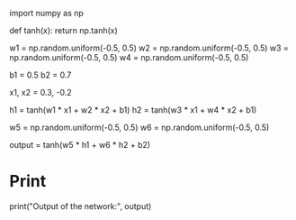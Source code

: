 import numpy as np

def tanh(x):
    return np.tanh(x)

w1 = np.random.uniform(-0.5, 0.5)
w2 = np.random.uniform(-0.5, 0.5)
w3 = np.random.uniform(-0.5, 0.5)
w4 = np.random.uniform(-0.5, 0.5)

b1 = 0.5
b2 = 0.7

x1, x2 = 0.3, -0.2

h1 = tanh(w1 * x1 + w2 * x2 + b1)
h2 = tanh(w3 * x1 + w4 * x2 + b1)

w5 = np.random.uniform(-0.5, 0.5)
w6 = np.random.uniform(-0.5, 0.5)

output = tanh(w5 * h1 + w6 * h2 + b2)

# Print
print("Output of the network:", output)

